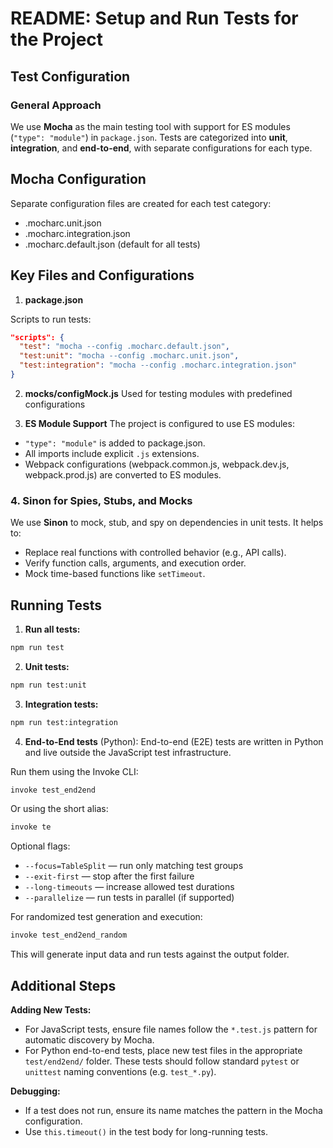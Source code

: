 # README: Setup and Run Tests for the Project

## Test Configuration

### General Approach
We use **Mocha** as the main testing tool with support for ES modules (`"type": "module"`) in `package.json`. Tests are categorized into **unit**, **integration**, and **end-to-end**, with separate configurations for each type.


## Mocha Configuration

Separate configuration files are created for each test category:

- .mocharc.unit.json
- .mocharc.integration.json
- .mocharc.default.json (default for all tests)

## Key Files and Configurations

1. **package.json**

Scripts to run tests:

```json
"scripts": {
  "test": "mocha --config .mocharc.default.json",
  "test:unit": "mocha --config .mocharc.unit.json",
  "test:integration": "mocha --config .mocharc.integration.json"
}
```

2. **mocks/configMock.js**
Used for testing modules with predefined configurations

3. **ES Module Support**
The project is configured to use ES modules:

- `"type": "module"` is added to package.json.
- All imports include explicit `.js` extensions.
- Webpack configurations (webpack.common.js, webpack.dev.js, webpack.prod.js) are converted to ES modules.

### 4. **Sinon for Spies, Stubs, and Mocks**
We use **Sinon** to mock, stub, and spy on dependencies in unit tests. It helps to:
- Replace real functions with controlled behavior (e.g., API calls).
- Verify function calls, arguments, and execution order.
- Mock time-based functions like `setTimeout`.

## Running Tests
1.	**Run all tests:**
```bash
npm run test
```
2.	**Unit tests:**
```bash
npm run test:unit
```
3.	**Integration tests:**
```bash
npm run test:integration
```

4.	**End-to-End tests** (Python):
End-to-end (E2E) tests are written in Python and live outside the JavaScript test infrastructure.

Run them using the Invoke CLI:

```bash
invoke test_end2end
```

Or using the short alias:

```bash
invoke te
```

Optional flags:
- `--focus=TableSplit` — run only matching test groups
- `--exit-first` — stop after the first failure
- `--long-timeouts` — increase allowed test durations
- `--parallelize` — run tests in parallel (if supported)

For randomized test generation and execution:

```bash
invoke test_end2end_random
```

This will generate input data and run tests against the output folder.


## Additional Steps

**Adding New Tests:**
- For JavaScript tests, ensure file names follow the `*.test.js` pattern for automatic discovery by Mocha.
- For Python end-to-end tests, place new test files in the appropriate `test/end2end/` folder. These tests should follow standard `pytest` or `unittest` naming conventions (e.g. `test_*.py`).

**Debugging:**
- If a test does not run, ensure its name matches the pattern in the Mocha configuration.
- Use `this.timeout()` in the test body for long-running tests.
